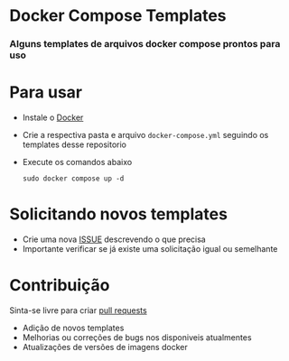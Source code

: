 # Docker Compose Templates
### Alguns templates de arquivos docker compose prontos para uso

# Para usar
- Instale o [Docker](https://docs.docker.com/engine/install/)
- Crie a respectiva pasta e arquivo `docker-compose.yml` seguindo os templates desse repositorio
- Execute os comandos abaixo
  
  ```
  sudo docker compose up -d
  ```

# Solicitando novos templates
- Crie uma nova [ISSUE](https://github.com/eimigueloliveir/docker-compose.templates/issues) descrevendo o que precisa
- Importante verificar se já existe uma solicitação igual ou semelhante

# Contribuição
Sinta-se livre para criar [pull requests](https://github.com/eimigueloliveir/docker-compose.templates/pulls) 

- Adição de novos templates
- Melhorias ou correções de bugs nos disponiveis atualmentes
- Atualizações de versões de imagens docker
